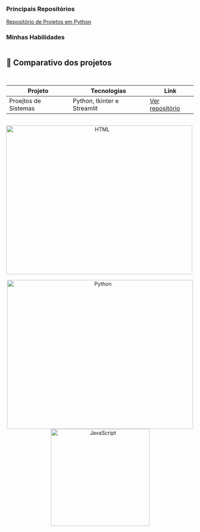 ### Principais Repositórios
[Repositório de Projetos em Python](https://github.com/17-henrique-aguiar/Python)

### Minhas Habilidades
<div style="display: flex; gap: 15px; flex-wrap: wrap;">

  ## 📌 Comparativo dos projetos

| Projeto           | Tecnologias           | Link                                      |
|-------------------|-----------------------|-------------------------------------------|
| Proejtos de Sistemas      | Python, tkinter e Streamlit         | [Ver repositório](https://github.com/17-henrique-aguiar/Python) |


  <div style="text-align: center;">
      <img alt="HTML" height="400" width="500" src="https://media3.giphy.com/media/v1.Y2lkPTc5MGI3NjExOG4zMXF6d2Q3cGIwdHdodDdudTJ6MTJrbjVodGd3azU0MmpxZW82OCZlcD12MV9pbnRlcm5hbF9naWZfYnlfaWQmY3Q9Zw/l3vRfNA1p0rvhMSvS/giphy.gif">
  </div>
    
  <div style="text-align: center;">
      <img alt="Python" height="400" width="500" src="https://media0.giphy.com/media/v1.Y2lkPTc5MGI3NjExamNhbzA4NW80bTNqdWliaXBqcnJncms0aWNmbjR4b3RteWt1OHpoNyZlcD12MV9pbnRlcm5hbF9naWZfYnlfaWQmY3Q9Zw/coxQHKASG60HrHtvkt/giphy.gif">
 <img alt="JavaScript" height="261" width="265" src="https://media4.giphy.com/media/v1.Y2lkPTc5MGI3NjExcWN0ZWVvdHpxM3Rvemhrbmo3Ymo0NW9jemEwd3gyNzJxdWphcGgxZyZlcD12MV9pbnRlcm5hbF9naWZfYnlfaWQmY3Q9Zw/SvFocn0wNMx0iv2rYz/giphy.gif">
  </div>

